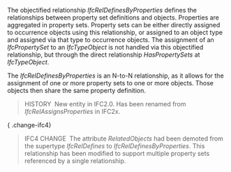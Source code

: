 ﻿The objectified relationship _IfcRelDefinesByProperties_ defines the relationships between property set definitions and objects. Properties are aggregated in property sets. Property sets can be either directly assigned to occurrence objects using this relationship, or assigned to an object type and assigned via that type to occurrence objects. The assignment of an _IfcPropertySet_ to an _IfcTypeObject_ is not handled via this objectified relationship, but through the direct relationship _HasPropertySets_ at _IfcTypeObject_.

The _IfcRelDefinesByProperties_ is an N-to-N relationship, as it allows for the assignment of one or more property sets to one or more objects. Those objects then share the same property definition.

> HISTORY&nbsp; New entity in IFC2.0. Has been renamed from _IfcRelAssignsProperties_ in IFC2x.

{ .change-ifc4}
> IFC4 CHANGE&nbsp; The attribute _RelatedObjects_ had been demoted from the supertype _IfcRelDefines_ to _IfcRelDefinesByProperties_. This relationship has been modified to support multiple property sets referenced by a single relationship.

